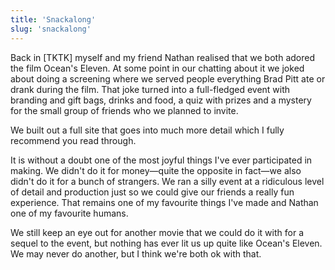 ```yaml
---
title: 'Snackalong'
slug: 'snackalong'
---
```


Back in [TKTK] myself and my friend Nathan realised that we both adored the film Ocean's Eleven. At some point in our chatting about it we joked about doing a screening where we served people everything Brad Pitt ate or drank during the film. That joke turned into a full-fledged event with branding and gift bags, drinks and food, a quiz with prizes and a mystery for the small group of friends who we planned to invite.

We built out a full site that goes into much more detail which I fully recommend you read through.

It is without a doubt one of the most joyful things I've ever participated in making. We didn't do it for money—quite the opposite in fact—we also didn't do it for a bunch of strangers. We ran a silly event at a ridiculous level of detail and production just so we could give our friends a really fun experience. That remains one of my favourite things I've made and Nathan one of my favourite humans.

We still keep an eye out for another movie that we could do it with for a sequel to the event, but nothing has ever lit us up quite like Ocean's Eleven. We may never do another, but I think we're both ok with that.
